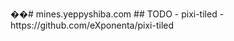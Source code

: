��#   m i n e s . y e p p y s h i b a . c o m 
 
 
 
 # #   T O D O 
 
 
 
 -       p i x i - t i l e d   -   h t t p s : / / g i t h u b . c o m / e X p o n e n t a / p i x i - t i l e d 
 
 
